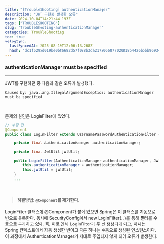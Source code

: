 ```yaml
---
title: "[TroubleShooting] authenticationManager"
description: "JWT 구현중 발생한 오류"
date: 2024-10-04T14:21:44.193Z
tags: ["TROUBLESHOOTING"]
slug: "TroubleShooting-authenticationManager"
categories: TroubleShooting
toc: true
velogSync:
  lastSyncedAt: 2025-08-19T12:06:13.268Z
  hash: "dc1f5295d019be0b86682d57f088b3da2175066877020818b4426bbbb969340d"
---
```


### authenticationManager must be specified
---
JWT를 구현하던 중 다음과 같은 오류가 발생했다.
```
Caused by: java.lang.IllegalArgumentException: authenticationManager must be specified
```

<br>

문제의 원인은 LoginFilter에 있었다.

```java
// 수정 전 
@Component
public class LoginFilter extends UsernamePasswordAuthenticationFilter {

    private final AuthenticationManager authenticationManager;

    private final JwtUtil jwtUtil;

    public LoginFilter(AuthenticationManager authenticationManager, JwtUtil jwtUtil) {
        this.authenticationManager = authenticationManager;
        this.jwtUtil = jwtUtil;
    }
	...
```

<br>


>#### 해결방법: ```@Component```를 제거한다.

LoginFilter 클래스에 @Component가 붙어 있으면 Spring은 이 클래스를 자동으로 빈으로 등록한다.
동시에 SecurityConfig에서 new LoginFilter(...)를 통해 필터를 수동으로 추가하고 있다. 즉, 이로 인해 LoginFilter가 두 번 생성되게 되고, 하나는 Spring 컨텍스트에서 자동 생성한 빈이고 다른 하나는 수동으로 생성된 인스턴스이다.
이 과정에서 AuthenticationManager가 제대로 주입되지 않게 되어 오류가 발생한다.